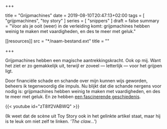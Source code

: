 +++

title = "Grijpmachines"
date = 2019-08-10T20:47:13+02:00 
tags = [ "grijpmachines", "toy story" ] 
series = [ "snippers" ] 
draft = false
summary = "Voor als je ooit (weer) in de verleiding komt: grijpmachines hebben weinig te maken met vaardigheden, en des te meer met geluk."

[[resources]]
  src = "*/naam-bestand.ext"
  title = ""


+++

Grijpmachines hebben een magische aantrekkingskracht. Ook op mij. Want het ziet er zo gemakkelijk uit, terwijl er zoveel — letterlijk — voor het grijpen ligt. 

Door financiële schade en schande over mijn kunnen wijs geworden, beheers ik tegenwoordig die impuls. Nu blijkt dat die schande nergens voor nodig is: grijpmachines hebben weinig te maken met vaardigheden, en des te meer met geluk. En ze hebben [een fascinerende geschiedenis](https://melmagazine.com/en-us/story/a-frustrating-history-of-the-claw-machine).

{{< youtube id="zT8If2VABWQ" >}}

(Ik weet dat de scène uit Toy Story ook in het gelinkte artikel staat, maar hij is te leuk om niet zelf te linken. _’The claw...’_) 
	